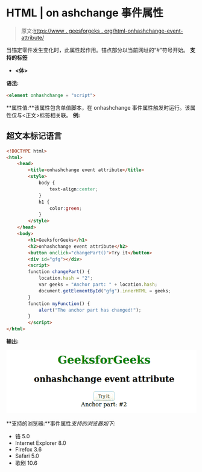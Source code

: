 # HTML | on ashchange 事件属性

> 原文:[https://www . geesforgeks . org/html-onhashchange-event-attribute/](https://www.geeksforgeeks.org/html-onhashchange-event-attribute/)

当锚定零件发生变化时，此属性起作用。锚点部分以当前网址的“#”符号开始。
**支持的标签**

*   **<体>**

**语法:**

```html
<element onhashchange = "script">
```

**属性值:**该属性包含单值脚本，在 onhashchange 事件属性触发时运行。该属性仅与<正文>标签相关联。
**例:**

## 超文本标记语言

```html
<!DOCTYPE html>
<html>
    <head>
        <title>onhashchange event attribute</title>
        <style>
            body {
                text-align:center;
            }
            h1 {
                color:green;
            }
        </style>
    </head>
    <body>
        <h1>GeeksforGeeks</h1>
        <h2>onhashchange event attribute</h2>
        <button onclick="changePart()">Try it</button>
        <div id="gfg"></div>
        <script>
        function changePart() {
            location.hash = "2";
            var geeks = "Anchor part: " + location.hash;
            document.getElementById("gfg").innerHTML = geeks;
        }
        function myFunction() {
            alert("The anchor part has changed!");
        }
        </script>
</html>
```

**输出:**

![](img/d0305dfb75efba246963124f1a2d3774.png)

**支持的浏览器:**事件属性*支持的浏览器如下:* 

*   铬 5.0
*   Internet Explorer 8.0
*   Firefox 3.6
*   Safari 5.0
*   歌剧 10.6